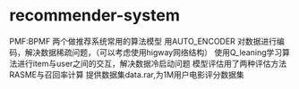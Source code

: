 # recommender-system
PMF:BPMF 两个做推荐系统常用的算法模型
用AUTO_ENCODER 对数据进行编码，解决数据稀疏问题，（可以考虑使用higway网络结构）
使用Q_leaning学习算法进行item与user之间的交互，解决数据冷启动问题
模型评估用了两种评估方法RASME与召回率计算
提供数据集data.rar,为1M用户电影评分数据集
